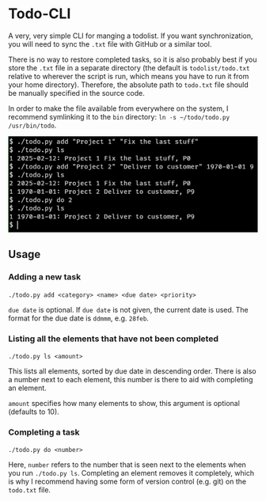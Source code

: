# Todo-CLI

A very, very simple CLI for manging a todolist. If you want synchronization, you will need to sync the `.txt` file with GitHub or a similar tool.

There is no way to restore completed tasks, so it is also probably best if you store the `.txt` file in a separate directory (the default is `todolist/todo.txt` relative to wherever the script is run, which means you have to run it from your home directory). Therefore, the absolute path to `todo.txt` file should be manually specified in the source code.

In order to make the file available from everywhere on the system, I recommend symlinking it to the `bin` directory: `ln -s ~/todo/todo.py /usr/bin/todo`.

![image of use](/images/image.png)

## Usage

### Adding a new task

`./todo.py add <category> <name> <due date> <priority>`

`due date` is optional. If `due date` is not given, the current date is used. The format for the due date is `ddmmm`, e.g. `28feb`.

### Listing all the elements that have not been completed

`./todo.py ls <amount>`

This lists all elements, sorted by due date in descending order. There is also a number next to each element, this number is there to aid with completing an element.

`amount` specifies how many elements to show, this argument is optional (defaults to 10).

### Completing a task

`./todo.py do <number>`

Here, `number` refers to the number that is seen next to the elements when you run `./todo.py ls`. Completing an element removes it completely, which is why I recommend having some form of version control (e.g. git) on the `todo.txt` file.
